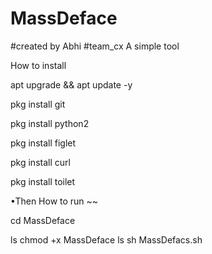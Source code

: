 # MassDeface
#created by Abhi
#team_cx
A simple tool


How to install 

  

apt upgrade && apt update -y

pkg install git

pkg install python2

pkg install figlet

pkg install curl

pkg install toilet

•Then How to run ~~

cd MassDeface

ls 
chmod +x MassDeface
ls 
sh MassDefacs.sh












